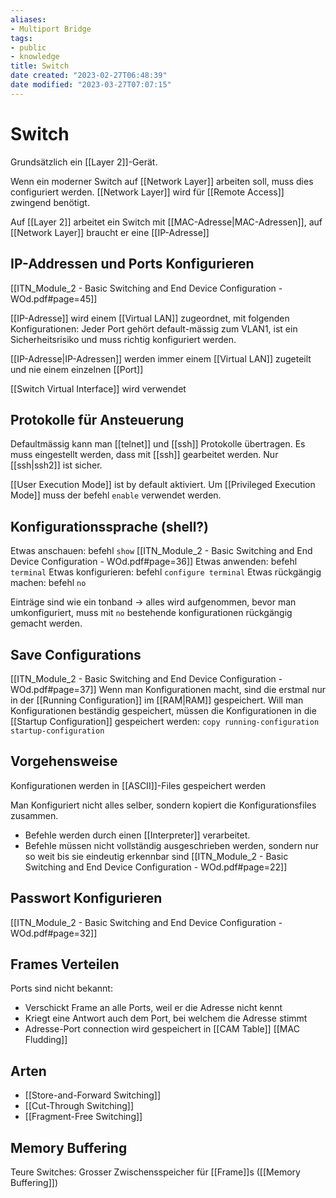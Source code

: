 ```yaml
---
aliases: 
- Multiport Bridge
tags:
- public
- knowledge
title: Switch
date created: "2023-02-27T06:48:39"
date modified: "2023-03-27T07:07:15"
---
```


# Switch
Grundsätzlich ein [[Layer 2]]-Gerät.

Wenn ein moderner Switch auf [[Network Layer]] arbeiten soll, muss dies configuriert werden. [[Network Layer]] wird für [[Remote Access]] zwingend benötigt.

Auf [[Layer 2]] arbeitet ein Switch mit [[MAC-Adresse|MAC-Adressen]], auf [[Network Layer]] braucht er eine [[IP-Adresse]]

## IP-Addressen und Ports Konfigurieren
[[ITN_Module_2 - Basic Switching and End Device Configuration - WOd.pdf#page=45]]

[[IP-Adresse]] wird einem [[Virtual LAN]] zugeordnet, mit folgenden Konfigurationen: Jeder Port gehört default-mässig zum VLAN1, ist ein Sicherheitsrisiko und muss richtig konfiguriert werden.

[[IP-Adresse|IP-Adressen]] werden immer einem [[Virtual LAN]] zugeteilt und nie einem einzelnen [[Port]]

[[Switch Virtual Interface]] wird verwendet

## Protokolle für Ansteuerung
Defaultmässig kann man [[telnet]] und [[ssh]] Protokolle übertragen. Es muss eingestellt werden, dass mit [[ssh]] gearbeitet werden. Nur [[ssh|ssh2]] ist sicher.

[[User Execution Mode]] ist by default aktiviert. Um [[Privileged Execution Mode]] muss der befehl `enable` verwendet werden.

## Konfigurationssprache (shell?)
Etwas anschauen: befehl `show`
[[ITN_Module_2 - Basic Switching and End Device Configuration - WOd.pdf#page=36]]
Etwas anwenden: befehl `terminal`
Etwas konfigurieren: befehl `configure terminal`
Etwas rückgängig machen: befehl `no`

Einträge sind wie ein tonband -> alles wird aufgenommen, bevor man umkonfiguriert, muss mit `no` bestehende konfigurationen rückgängig gemacht werden.

## Save Configurations
[[ITN_Module_2 - Basic Switching and End Device Configuration - WOd.pdf#page=37]]
Wenn man Konfigurationen macht, sind die erstmal nur in der [[Running Configuration]] im [[RAM|RAM]] gespeichert. Will man Konfigurationen beständig gespeichert, müssen die Konfigurationen in die [[Startup Configuration]] gespeichert werden: `copy running-configuration startup-configuration`

## Vorgehensweise
Konfigurationen werden in [[ASCII]]-Files gespeichert werden

Man Konfiguriert nicht alles selber, sondern kopiert die Konfigurationsfiles zusammen.

- Befehle werden durch einen [[Interpreter]] verarbeitet.
- Befehle müssen nicht vollständig ausgeschrieben werden, sondern nur so weit bis sie eindeutig erkennbar sind [[ITN_Module_2 - Basic Switching and End Device Configuration - WOd.pdf#page=22]]

## Passwort Konfigurieren
[[ITN_Module_2 - Basic Switching and End Device Configuration - WOd.pdf#page=32]]

## Frames Verteilen
Ports sind nicht bekannt:
- Verschickt Frame an alle Ports, weil er die Adresse nicht kennt
- Kriegt eine Antwort auch dem Port, bei welchem die Adresse stimmt
- Adresse-Port connection wird gespeichert in [[CAM Table]]
[[MAC Fludding]]

## Arten
- [[Store-and-Forward Switching]]
- [[Cut-Through Switching]]
- [[Fragment-Free Switching]]

## Memory Buffering
Teure Switches: Grosser Zwischensspeicher für [[Frame]]s ([[Memory Buffering]])
